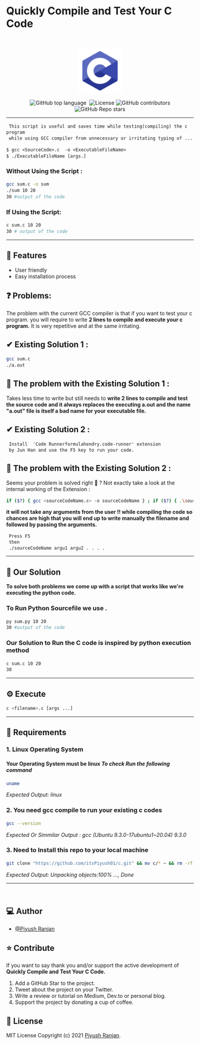 
# Quickly Compile and Test Your C Code       
<br />
<p align="center">
    <img alt="img" height="120" src="./icons8-c-programming-48.svg">
</p>
<div align="center">
 
  <img alt="GitHub top language" src="https://img.shields.io/github/languages/top/itsPiyush01/c?color=orange&style=flat-square">

 <img src="https://img.shields.io/github/languages/code-size/itsPiyush01/c?style=flat-square" alt="" />

  <img src="https://img.shields.io/github/license/itsPiyush01/c?style=flat-square" alt="License" />

  <img alt="GitHub contributors" src="https://img.shields.io/github/contributors/itsPiyush01/c?style=flat-square">

  <img alt="GitHub Repo stars" src="https://img.shields.io/github/stars/itsPiyush01/c?style=flat-square">

    
 
</div>

<hr />

     This script is useful and saves time while testing(compiling) the c program 
     while using GCC compiler from unnecessary or irritating typing of ...
```$ gcc <SourceCode>.c  -o <ExecutableFileName>```                            
```$ ./ExecutableFileName [args.] ```        
### Without Using the Script :
```bash
gcc sum.c -o sum
./sum 10 20 
30 #output of the code 
```

### If Using the Script:
```bash
c sum.c 10 20 
30 # output of the code 

```

<hr/>

## 🎯 Features

- User friendly
- Easy installation process 

## ❓ Problems:
The problem with the current GCC compiler is that if you want to test your c program. you will require to write **2 lines to compile and execute your c program.**  It is very repetitive and at the same irritating.
## ✔ Existing Solution 1  :
```bash 
gcc sum.c 
./a.out
```

## 💢 The problem with the Existing Solution 1 :
Takes less time to write but still needs to **write 2 lines to compile and test the source code and it always replaces the executing a.out and the name
"a.out" file is itself a bad name for your executable file.**



## ✔  Existing Solution 2 :
     Install  'Code Runnerformulahendry.code-runner' extension 
     by Jun Han and use the F5 key to run your code.

## 💢 The problem with the Existing Solution 2 :
Seems your problem is solved right 🤔 ?
Not exactly 
take a look at the internal working of the Extension :
```bash
if ($?) { gcc <sourceCodeName.c> -o sourceCodeName } ; if ($?) { .\sourceCodeName.c}
```

**it will not take any arguments from the user !! while compiling the code 
so chances are high that you will end up  to write manually the 
filename and followed by passing the arguments.**

     Press F5
     then 
     ./sourceCodeName argu1 argu2 . . . .

<!-- <br/> -->
<hr/>

## 💚 Our Solution
**To solve both problems we come up with a script 
that works like we're executing the python code.**

### To Run Python Sourcefile we use . 
```bash
py sum.py 10 20 
30 #output of the code 
```

### Our Solution to Run the C code is inspired by python execution method
```bash
c sum.c 10 20 
30
```

<hr />







## ⚙️ Execute  
```bash
c <filename>.c [args ...]
```
<hr />



## 🌱 Requirements 
### 1. Linux Operating System
#### Your Operating System must be linux *To check Run the following command*
  
  ````bash
  uname 
  ````
  *Expected Output: linux*

### 2. You need gcc compile to run your existing c codes 
  ```bash
  gcc --version
  ````
  *Expected Or Simmilar Output : gcc (Ubuntu 9.3.0-17ubuntu1~20.04) 9.3.0*

### 3. Need to Install this repo to your local machine
  ```bash
 git clone "https://github.com/itsPiyush01/c.git" && mv c/* ~ && rm -rf ./c
  ```
  *Expected Output: Unpacking objects:100% ..., Done*



<hr/>
<br/>


## ‎‍💻 Author

- [@Piyush Ranjan](https://github.com/itsPiyush01)

## ⭐️ Contribute

If you want to say thank you and/or support the active development of **Quickly Compile and Test Your C Code.**

1. Add a GitHub Star to the project.
2. Tweet about the project on your Twitter.
3. Write a review or tutorial on Medium, Dev.to or personal blog.
4. Support the project by donating a cup of coffee.

## 🧾 License

MIT License Copyright (c) 2021 [Piyush Ranjan](https://github.com/itsPiyush).






